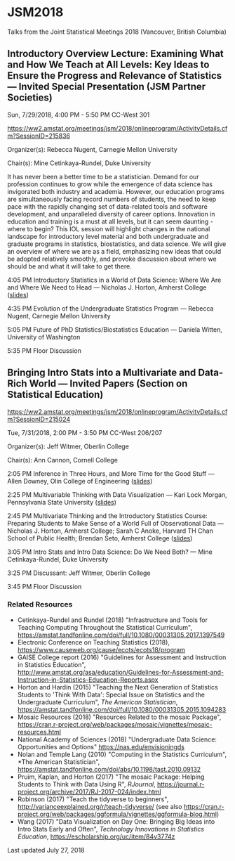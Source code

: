 # JSM2018
Talks from the Joint Statistical Meetings 2018 (Vancouver, British Columbia)



## Introductory Overview Lecture: Examining What and How We Teach at All Levels: Key Ideas to Ensure the Progress and Relevance of Statistics — Invited Special Presentation (JSM Partner Societies)

Sun, 7/29/2018, 4:00 PM - 5:50 PM	CC-West 301

https://ww2.amstat.org/meetings/jsm/2018/onlineprogram/ActivityDetails.cfm?SessionID=215836



Organizer(s): Rebecca Nugent, Carnegie Mellon University

Chair(s): Mine Cetinkaya-Rundel, Duke University

It has never been a better time to be a statistician. Demand for our profession continues to grow while the emergence of data science has invigorated both industry and academia. However, our education programs are simultaneously facing record numbers of students, the need to keep pace with the rapidly changing set of data-related tools and software development, and unparalleled diversity of career options. Innovation in education and training is a must at all levels, but it can seem daunting - where to begin? This IOL session will highlight changes in the national landscape for introductory level material and both undergraduate and graduate programs in statistics, biostatistics, and data science. We will give an overview of where we are as a field, emphasizing new ideas that could be adopted relatively smoothly, and provoke discussion about where we should be and what it will take to get there.


4:05 PM	Introductory Statistics in a World of Data Science: Where We Are and Where We Need to Head — Nicholas J. Horton, Amherst College ([slides](https://github.com/Amherst-Statistics/JSM2018/blob/master/jsm-iol2018.pdf))

4:35 PM	Evolution of the Undergraduate Statistics Program — Rebecca Nugent, Carnegie Mellon University

5:05 PM	Future of PhD Statistics/Biostatistics Education — Daniela Witten, University of Washington

5:35 PM	Floor Discussion

## Bringing Intro Stats into a Multivariate and Data-Rich World — Invited Papers (Section on Statistical Education)

https://ww2.amstat.org/meetings/jsm/2018/onlineprogram/ActivityDetails.cfm?SessionID=215024

Tue, 7/31/2018, 2:00 PM - 3:50 PM	CC-West 206/207


Organizer(s): Jeff Witmer, Oberlin College

Chair(s): Ann Cannon, Cornell College

2:05 PM	Inference in Three Hours, and More Time for the Good Stuff — Allen Downey, Olin College of Engineering ([slides](http://allendowney.blogspot.com/2018/06/inference-in-three-hours.html))

2:25 PM	Multivariable Thinking with Data Visualization — Kari Lock Morgan, Pennsylvania State University ([slides](http://www.personal.psu.edu/klm47/presentations.htm))

2:45 PM	Multivariate Thinking and the Introductory Statistics Course: Preparing Students to Make Sense of a World Full of Observational Data — Nicholas J. Horton, Amherst College; Sarah C Anoke, Harvard TH Chan School of Public Health; Brendan Seto, Amherst College ([slides](https://github.com/Amherst-Statistics/JSM2018/blob/master/jsm2018confound.pdf))

3:05 PM	Intro Stats and Intro Data Science: Do We Need Both? — Mine Cetinkaya-Rundel, Duke University

3:25 PM	Discussant: Jeff Witmer, Oberlin College

3:45 PM	Floor Discussion





### Related Resources

- Cetinkaya-Rundel and Rundel (2018) "Infrastructure and Tools for Teaching Computing Throughout the Statistical Curriculum", https://amstat.tandfonline.com/doi/full/10.1080/00031305.2017.1397549
- Electronic Conference on Teaching Statistics (2018), https://www.causeweb.org/cause/ecots/ecots18/program
- GAISE College report (2016) "Guidelines for Assessment and Instruction in Statistics Education", http://www.amstat.org/asa/education/Guidelines-for-Assessment-and-Instruction-in-Statistics-Education-Reports.aspx
- Horton and Hardin (2015) "Teaching the Next Generation of Statistics Students to 'Think With Data': Special Issue on Statistics and the Undergraduate Curriculum", *The American Statistician*, 
https://amstat.tandfonline.com/doi/full/10.1080/00031305.2015.1094283
- Mosaic Resources (2018) "Resources Related to the mosaic Package", https://cran.r-project.org/web/packages/mosaic/vignettes/mosaic-resources.html
- National Academy of Sciences (2018) "Undergraduate Data Science: Opportunities and Options" https://nas.edu/envisioningds
- Nolan and Temple Lang (2010) "Computing in the Statistics Curriculum", *The American Statistician", https://amstat.tandfonline.com/doi/abs/10.1198/tast.2010.09132
- Pruim, Kaplan, and Horton (2017) "The mosaic Package: Helping Students to Think with Data Using R", *RJournal*, https://journal.r-project.org/archive/2017/RJ-2017-024/index.html
- Robinson (2017) "Teach the tidyverse to beginners", http://varianceexplained.org/r/teach-tidyverse/ (see also https://cran.r-project.org/web/packages/ggformula/vignettes/ggformula-blog.html)
- Wang (2017) "Data Visualization on Day One: Bringing Big Ideas into Intro Stats Early and Often", *Technology Innovations in Statistics Education*, https://escholarship.org/uc/item/84v3774z

Last updated July 27, 2018
